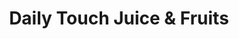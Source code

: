 ---
title: "Daily Touch Juice & Fruits"
url: /pandalam/daily-touch-juice-and-fruits/
shop: greengrocer
---